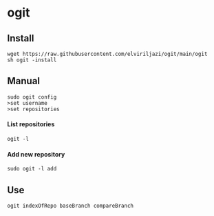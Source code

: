 # ogit
## Install
```
wget https://raw.githubusercontent.com/elviriljazi/ogit/main/ogit
sh ogit -install
```
## Manual
```
sudo ogit config
>set username
>set repositories
```
#### List repositories
```
ogit -l
```
#### Add new repository
```
sudo ogit -l add
```
## Use
```
ogit indexOfRepo baseBranch compareBranch
```
